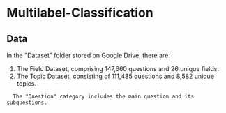# Multilabel-Classification

## Data

In the "Dataset" folder stored on Google Drive, there are:
1. The Field Dataset, comprising 147,660 questions and 26 unique fields.
2. The Topic Dataset, consisting of 111,485 questions and 8,582 unique topics.

``` shell
  The "Question" category includes the main question and its subquestions.
```
